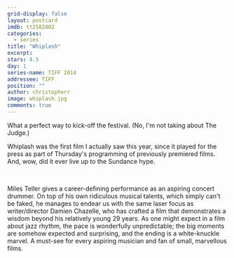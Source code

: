 ```yaml
---
grid-display: false
layout: postcard
imdb: tt2582802
categories: 
  - series
title: "Whiplash"
excerpt: 
stars: 4.5
day: 1
series-name: TIFF 2014
addressee: TIFF
position: ""
author: christopherr
image: whiplash.jpg
comments: true
---
```

<p>What a perfect way to kick-off the festival. (No, I'm not taking about The Judge.)</p>

<p>Whiplash was the first film I actually saw this year, since it played for the press as part of Thursday's programming of previously premiered films.  And, wow, did it ever live up to the Sundance hype.</p>  <p>Miles Teller gives a career-defining performance as an aspiring concert drummer. On top of his own ridiculous musical talents, which simply can't be faked, he manages to endear us with the same laser focus as writer/director Damien Chazelle, who has crafted a film that demonstrates a wisdom beyond his relatively young 29 years. As one might expect in a film about jazz rhythm, the pace is wonderfully unpredictable; the big moments are somehow expected and surprising, and the ending is a white-knuckle marvel. A must-see for every aspiring musician and fan of small, marvellous films.</p>